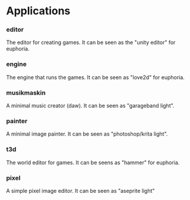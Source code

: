 # Applications

### editor
The editor for creating games. It can be seen as the "unity editor" for euphoria.

### engine
The engine that runs the games. It can be seen as "love2d" for euphoria.

### musikmaskin
A minimal music creator (daw). It can be seen as "garageband light".

### painter
A minimal image painter. It can be seen as "photoshop/krita light".

### t3d
The world editor for games. It can be seens as "hammer" for euphoria.

### pixel
A simple pixel image editor. It can be seen as "aseprite light"

